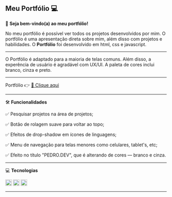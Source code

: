 

## Meu Portfólio 💻


🌟 **Seja bem-vindo(a) ao meu portfólio!**

No meu portfólio é possível ver todos os projetos desenvolvidos por mim. 
O portfólio é uma apresentação direta sobre mim, além disso com projetos e habilidades.
O **Portfólio** foi desenvolvido em html, css e javascript.

---

O Portfólio é adaptado para a maioria de telas comuns. Além disso, a experência de usuário é agradável com UX/UI. A paleta de cores inclui branco, cinza e preto.

---

Portfólio 👉 [🔗 Clique aqui](https://eupedrobarbosa03.github.io/portfolio/)

---

🛠️ **Funcionalidades**

✅ Pesquisar projetos na área de projetos;  

✅ Botão de rolagem suave para voltar ao topo;  

✅ Efeitos de drop-shadow em ícones de linguagens;  

✅ Menu de navegação para telas menores como celulares, tablet's, etc;  

✅ Efeito no título "PEDRO.DEV", que é alterando de cores — branco e cinza.

---

💻 **Tecnologias**

<div align="left">
  <img src="https://cdn.jsdelivr.net/gh/devicons/devicon/icons/html5/html5-original.svg" width="20" height="20"/>
  <img src="https://cdn.jsdelivr.net/gh/devicons/devicon/icons/css3/css3-original.svg" width="20" height="20"/>
  <img src="https://cdn.simpleicons.org/javascript/F7DF1E" width="20" height="20"/>
</div>

---
